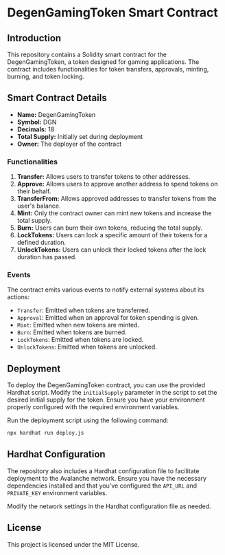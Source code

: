 # DegenGamingToken Smart Contract

## Introduction

This repository contains a Solidity smart contract for the DegenGamingToken, a token designed for gaming applications. The contract includes functionalities for token transfers, approvals, minting, burning, and token locking.

## Smart Contract Details

- **Name:** DegenGamingToken
- **Symbol:** DGN
- **Decimals:** 18
- **Total Supply:** Initially set during deployment
- **Owner:** The deployer of the contract

### Functionalities

1. **Transfer:** Allows users to transfer tokens to other addresses.
2. **Approve:** Allows users to approve another address to spend tokens on their behalf.
3. **TransferFrom:** Allows approved addresses to transfer tokens from the user's balance.
4. **Mint:** Only the contract owner can mint new tokens and increase the total supply.
5. **Burn:** Users can burn their own tokens, reducing the total supply.
6. **LockTokens:** Users can lock a specific amount of their tokens for a defined duration.
7. **UnlockTokens:** Users can unlock their locked tokens after the lock duration has passed.

### Events

The contract emits various events to notify external systems about its actions:

- `Transfer`: Emitted when tokens are transferred.
- `Approval`: Emitted when an approval for token spending is given.
- `Mint`: Emitted when new tokens are minted.
- `Burn`: Emitted when tokens are burned.
- `LockTokens`: Emitted when tokens are locked.
- `UnlockTokens`: Emitted when tokens are unlocked.

## Deployment

To deploy the DegenGamingToken contract, you can use the provided Hardhat script. Modify the `initialSupply` parameter in the script to set the desired initial supply for the token. Ensure you have your environment properly configured with the required environment variables.

Run the deployment script using the following command:

```bash
npx hardhat run deploy.js
```

## Hardhat Configuration

The repository also includes a Hardhat configuration file to facilitate deployment to the Avalanche network. Ensure you have the necessary dependencies installed and that you've configured the `API_URL` and `PRIVATE_KEY` environment variables.

Modify the network settings in the Hardhat configuration file as needed.

## License

This project is licensed under the MIT License. 

